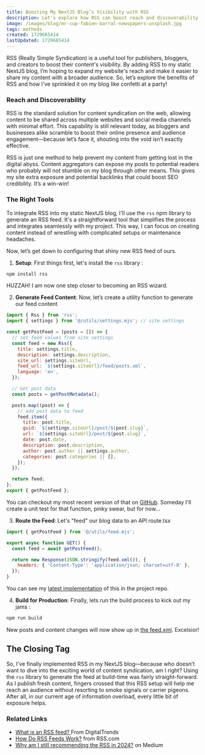 ```yaml
---
title: Boosting My NextJS Blog’s Visibility with RSS
description: Let's explore how RSS can boost reach and discoverability in modern blogging as I share how I chose to integrate it into my static NextJS site.
image: /images/blog/mr-cup-fabien-barral-newspapers-unsplash.jpg
tags: methods
created: 1729665414
lastUpdated: 1729665414
---
```


RSS (Really Simple Syndication) is a useful tool for publishers, bloggers, and creators to boost their content's visibility. By adding RSS to my static NextJS blog, I’m hoping to expand my website's reach and make it easier to share my content with a broader audience. So, let’s explore the benefits of RSS and how I’ve sprinkled it on my blog like confetti at a party!

### Reach and Discoverability

RSS is the standard solution for content syndication on the web, allowing content to be shared across multiple websites and social media channels with minimal effort. This capability is still relevant today, as bloggers and businesses alike scramble to boost their online presence and audience engagement—because let’s face it, shouting into the void isn’t exactly effective.

RSS is just one method to help prevent my content from getting lost in the digital abyss. Content aggregators can expose my posts to potential readers who probably will not stumble on my blog through other means. This gives my site extra exposure and potential backlinks that could boost SEO credibility. It’s a win-win!

### The Right Tools

To integrate RSS into my static NextJS blog, I'll use the `rss` npm library to generate an RSS feed. It's a straightforward tool that simplifies the process and integrates seamlessly with my project. This way, I can focus on creating content instead of wrestling with complicated setups or maintenance headaches.

Now, let’s get down to configuring that shiny new RSS feed of ours.

1. **Setup**: First things first, let's install the `rss` library :

```bash
npm install rss
```

HUZZAH! I am now one step closer to becoming an RSS wizard.

2. **Generate Feed Content**: Now, let’s create a utility function to generate our feed content

```javascript
import { Rss } from 'rss';
import { settings } from '@/utils/settings.mjs'; // site settings

const getPostFeed = (posts = []) => {
  // set feed values from site settings
  const feed = new Rss({
    title: settings.title,
    description: settings.description,
    site_url: settings.siteUrl,
    feed_url: `${settings.siteUrl}/feed/posts.xml`,
    language: 'en',
  });

  // Get post data
  const posts = getPostMetadata();

  posts.map((post) => {
    // add post data to feed
    feed.item({
      title: post.title,
      guid: `${settings.siteUrl}/post/${post.slug}`,
      url: `${settings.siteUrl}/post/${post.slug}`,
      date: post.date,
      description: post.description,
      author: post.author || settings.author,
      categories: post.categories || [],
    });
  });

  return feed;
};
export { getPostFeed };
```

You can checkout my most recent version of that on [GitHub](https://github.com/andymagill/dev.magill.next/blob/master/app/feed/%5Btype%5D/route.tsx). Someday I'll create a unit test for that function, pinky swear, but for now...

3. **Route the Feed**: Let's "feed" our blog data to an API route.tsx

```javascript
import { getPostFeed } from '@/utils/feed.mjs';

export async function GET() {
  const feed = await getPostFeed();

  return new Response(JSON.stringify(feed.xml()), {
    headers: { 'Content-Type': 'application/json; charset=utf-8' },
  });
}
```

You can see my [latest implementation](https://github.com/andymagill/dev.magill.next/blob/master/utils/feed.js) of this in the project repo.

4. **Build for Production**: Finally, lets run the build process to kick out my jams :

```bash
npm run build
```

New posts and content changes will now show up in [the feed.xml](/feed/posts.xml). Excelsior!

## The Closing Tag

So, I’ve finally implemented RSS in my NextJS blog—because who doesn’t want to dive into the exciting world of content syndication, am I right? Using the `rss` library to generate the feed at build-time was fairly straight-forward. As I publish fresh content, fingers crossed that this RSS setup will help me reach an audience without resorting to smoke signals or carrier pigeons. After all, in our current age of information overload, every little bit of exposure helps.

### Related Links

- [What is an RSS feed? ](https://www.digitaltrends.com/computing/what-is-an-rss-feed/) From DigitalTrends
- [How Do RSS Feeds Work?](https://rss.com/blog/how-do-rss-feeds-work/) from RSS.com
- [Why am I still recommending the RSS in 2024?](https://medium.com/@kezhang404/why-am-i-still-recommending-the-rss-in-2024-33e270010829) on Medium

